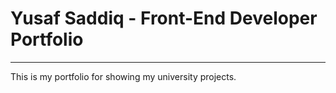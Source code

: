 # Yusaf Saddiq - Front-End Developer Portfolio
---

This is my portfolio for showing my university projects.